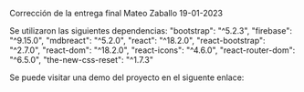 Corrección de la entrega final Mateo Zaballo 19-01-2023

Se utilizaron las siguientes dependencias:
"bootstrap": "^5.2.3",
"firebase": "^9.15.0",
"mdbreact": "^5.2.0",
"react": "^18.2.0",
"react-bootstrap": "^2.7.0",
"react-dom": "^18.2.0",
"react-icons": "^4.6.0",
"react-router-dom": "^6.5.0",
"the-new-css-reset": "^1.7.3"

Se puede visitar una demo del proyecto en el siguente enlace:
